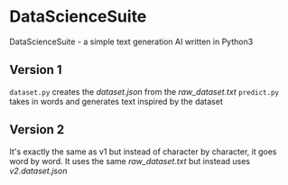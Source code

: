 # DataScienceSuite
DataScienceSuite - a simple text generation AI written in Python3

## Version 1
`dataset.py` creates the *dataset.json* from the *raw_dataset.txt*
`predict.py` takes in words and generates text inspired by the dataset

## Version 2
It's exactly the same as v1 but instead of character by character, it goes word by word.
It uses the same *raw_dataset.txt* but instead uses *v2.dataset.json*
